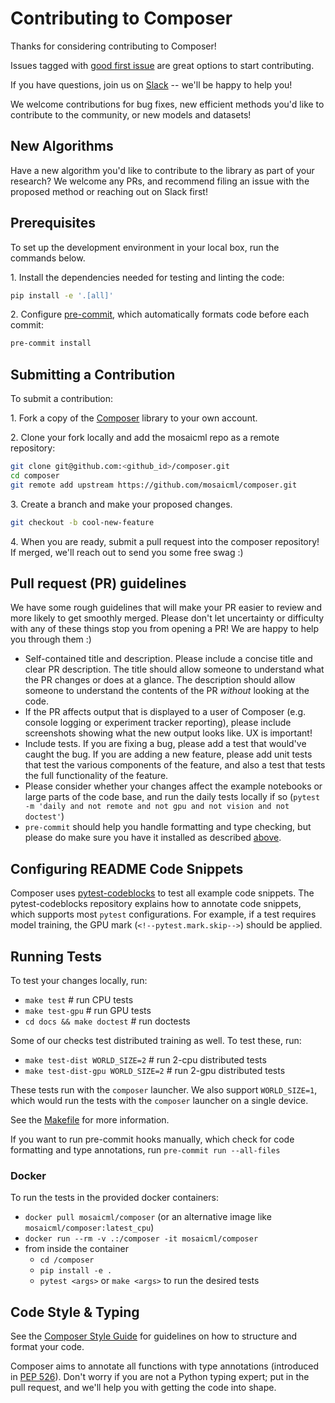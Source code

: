 # Contributing to Composer

Thanks for considering contributing to Composer!

Issues tagged with [good first issue](https://github.com/mosaicml/composer/issues?q=is%3Aissue+is%3Aopen+label%3A%22good+first+issue%22) are great options to start contributing.

If you have questions, join us on [Slack](https://join.slack.com/t/mosaicml-community/shared_invite/zt-w0tiddn9-WGTlRpfjcO9J5jyrMub1dg) -- we'll be happy to help you!

We welcome contributions for bug fixes, new efficient methods you'd like to contribute to the community, or new models and datasets!

## New Algorithms

Have a new algorithm you'd like to contribute to the library as part of your research? We welcome any PRs, and recommend filing an issue with the proposed method or reaching out on Slack first!

## Prerequisites

To set up the development environment in your local box, run the commands below.

1\. Install the dependencies needed for testing and linting the code:

<!--pytest.mark.skip-->
```bash
pip install -e '.[all]'
```

2\. Configure [pre-commit](https://pre-commit.com/), which automatically formats code before
each commit:

<!--pytest.mark.skip-->
```bash
pre-commit install
```

## Submitting a Contribution

To submit a contribution:

1\. Fork a copy of the [Composer](https://github.com/mosaicml/composer) library to your own account.

2\. Clone your fork locally and add the mosaicml repo as a remote repository:

<!--pytest.mark.skip-->
```bash
git clone git@github.com:<github_id>/composer.git
cd composer
git remote add upstream https://github.com/mosaicml/composer.git
```

3\. Create a branch and make your proposed changes.

<!--pytest.mark.skip-->
```bash
git checkout -b cool-new-feature
```

4\. When you are ready, submit a pull request into the composer repository! If merged, we'll reach out to send you some free swag :)

## Pull request (PR) guidelines

We have some rough guidelines that will make your PR easier to review and more likely to get smoothly merged. Please don't let uncertainty or difficulty with any of these things stop you from opening a PR! We are happy to help you through them :)
* Self-contained title and description. Please include a concise title and clear PR description. The title should allow someone to understand what the PR changes or does at a glance. The description should allow someone to understand the contents of the PR _without_ looking at the code.
* If the PR affects output that is displayed to a user of Composer (e.g. console logging or experiment tracker reporting), please include screenshots showing what the new output looks like. UX is important!
* Include tests. If you are fixing a bug, please add a test that would've caught the bug. If you are adding a new feature, please add unit tests that test the various components of the feature, and also a test that tests the full functionality of the feature.
* Please consider whether your changes affect the example notebooks or large parts of the code base, and run the daily tests locally if so (`pytest -m 'daily and not remote and not gpu and not vision and not doctest'`)
* `pre-commit` should help you handle formatting and type checking, but please do make sure you have it installed as described [above](#prerequisites).

## Configuring README Code Snippets

Composer uses [pytest-codeblocks](https://github.com/nschloe/pytest-codeblocks) to test all example code snippets. The pytest-codeblocks repository explains how to annotate code snippets, which supports most `pytest` configurations. For example, if a test requires model training, the GPU mark (`<!--pytest.mark.skip-->`) should be applied.

## Running Tests

To test your changes locally, run:

* `make test`  # run CPU tests
* `make test-gpu`  # run GPU tests
* `cd docs && make doctest`  # run doctests

Some of our checks test distributed training as well. To test these, run:

* `make test-dist WORLD_SIZE=2`  # run 2-cpu distributed tests
* `make test-dist-gpu WORLD_SIZE=2`  # run 2-gpu distributed tests

These tests run with the `composer` launcher. We also support `WORLD_SIZE=1`, which would run the tests with the `composer` launcher on a single device.

See the [Makefile](/Makefile) for more information.

If you want to run pre-commit hooks manually, which check for code formatting and type annotations, run `pre-commit run --all-files`

### Docker
To run the tests in the provided docker containers:

* `docker pull mosaicml/composer` (or an alternative image like `mosaicml/composer:latest_cpu`)
* `docker run --rm -v .:/composer -it mosaicml/composer`
* from inside the container
    * `cd /composer`
    * `pip install -e .`
    * `pytest <args>` or `make <args>` to run the desired tests


## Code Style & Typing

See the [Composer Style Guide](/STYLE_GUIDE.md) for guidelines on how to structure and format your code.

Composer aims to annotate all functions with type annotations (introduced in
[PEP 526](https://www.python.org/dev/peps/pep-0526/)). Don't worry if you are not a Python typing expert;
put in the pull request, and we'll help you with getting the code into shape.
